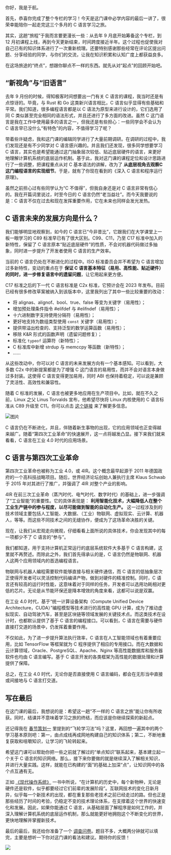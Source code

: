 你好，我是于航。

首先，恭喜你完成了整个专栏的学习！今天是这门课中必学内容的最后一讲了，很荣幸能陪你一起走完这三个多月的 C 语言学习之旅。

其实，这趟“旅程”于我而言要更漫长一些：从去年 9 月底开始筹备这个专栏，到 12 月初课程上线，再到今天更新结束，时间跨度接近半年。这个过程也促使我对自己已有的知识体系进行了一次重新梳理。还要特别感谢那些经常在评论区提出问题、分享经验的同学，与你们的交流，让我在知识积累和认知广度上都获益良多。

在这场旅途的“终点”，想跟你聊点不一样的东西。就先从对“起点”的回顾开始吧。

## “新视角”与“旧语言”

去年 9 月份的时候，得知极客时间想要出一门有关 C 语言的课程，我当时还是有点惊讶的。毕竟，与 Rust 和 Go 这类新兴语言相比，C 语言似乎显得有些基础和平常。我们知道，很多编程语言都是以 C 语法为原型来进行设计的，它们选用了同 C 类似甚至完全相同的语法形式，并且还进行了多方面的改进。虽然 C 这门语言是我在工作中使用最多的语言之一，但我还是有些担心：一些同学会不会认为 C 语言早已没什么“有特色”的内容，不值得学习了呢？

带着些许疑虑，我和这门课的编辑同学进行了大量前期调研。在调研的过程中，我们发现还是有不少同学对 C 语言感兴趣的。并且我们还发现，很多同学想要学习 C 语言，其实也是希望能通过这门抽象层次较低、贴近底层硬件的语言，来更好地理解计算机系统的底层运作机制。基于此，我对这门课的课程定位和设计思路进行了一些调整，把课程重点从对 C 基本语法的讲解，改为了 **从底层视角去观察C 这门编程语言的实现细节**。于是，就有了你现在看到的《深入 C 语言和程序运行原理》。

虽然之前担心过有些同学认为“C 不值得”，但我自身还是对 C 语言非常有信心的。我在开篇词里说过，时至今日的 C 语言仍然“老当益壮”。而今天我要说的是：C 语言不仅在过去和现在发挥重要作用，它在未来也同样会发光发热。

## C 语言未来的发展方向是什么？

我们能够明显地观察到，如今的 C 语言已“今非昔比”，它跟我们在大学课堂上一板一眼学习的 C89 标准早已有了很大区别。C99、C11，乃至 C17 标准中加入的新特性，保留了 C 语言原本“贴近底层硬件”的性质，不会对机器代码做过多抽象，同时进一步提升了开发者使用 C 语言的生产效率。

当前的 C 语言仍处在不断进化的过程中。ISO 标准委员会并不希望为 C 语言增加过多新特性，变动的重点在于 **保证 C 语言基本特征（易用、高性能、贴近硬件）的同时，进一步修复语言中的遗留问题**，让它用起来更方便。

C17 标准之后的下一代 C 语言标准是 C2x 标准，它预计会在 2023 年发布。目前已经有很多修改草案被纳入到该版本中，这里我列出了其中一些比较重要的改动：

- 将 alignas、alignof、bool、true、false 等变为关键字（易用性）；
- 增加预处理条件指令 #elifdef 与 #elifndef（易用性）；
- 十六进制数字支持使用分隔符（易用性）；
- 更好地支持为数组类型使用 `const` 关键字（易用性）；
- 提供带溢出检查的、支持泛型的数学运算函数（易用性）；
- 移除 K&R 形式的函数声明（遗留问题修复）；
- 标准化 `typeof` 运算符（新特性）；
- C 标准库中新增 strdup 与 memccpy 等函数（新特性）；
- ……

从这些改动中，你可以对 C 语言的未来发展方向有一个基本感知。可以看到，大多数 C2x 中的新提案都是为了增强 C 这门语言的易用性，而并不会对语言本身做过多封装。这使得 C 语言变得更加易用，同时 ABI 也保持着稳定，可以说是兼顾了灵活性、高效性和兼容性。

随着 C 标准的发展，C 语言也被更多地应用在生产项目中。比如，就在不久之前，Linux 之父 Linus Torvalds 宣布，他希望尽快将 Linux 内核使用的 C 语言标准从 C89 升级至 C11。你可以点击 [这个链接](https://lore.kernel.org/lkml/20220308215615.14183-4-arnd@kernel.org) 来了解更多信息。

![图片](https://static001.geekbang.org/resource/image/e9/b4/e92d2624a6573daa57f571d4efce35b4.png?wh=1640x522)

C 语言仍在不断进化，并且，伴随着新生事物的出现，它的应用领域也正变得越来越广。随着“第四次工业革命”的快速展开，这一点将越发凸显。接下来我们就来看看，C 语言在工业 4.0 时代的应用场景。

## C 语言与第四次工业革命

第四次工业革命也被称为工业 4.0，或 4IR。这个概念最早起源于 2011 年德国政府的一个高科技战略项目。随后，世界经济论坛创始人兼执行主席 Klaus Schwab 于 2015 年对其进行了推广，并强调了 4IR 对整个产业的影响。

4IR 在前三次工业革命（蒸汽时代、电气时代、数字时代）的基础上，进一步强调了“工业智能”的重要性。它的具体表现是： **利用智能化技术，大幅降低人在整个工业生产链中的参与程度，以尽可能做到智能的自动化生产。** 这一过程涉及到的技术领域主要包括人工智能、大数据、（工业）物联网、虚拟现实、云计算、机器人，等等。而这些不同技术之间的无缝协作，便成为了这场革命决胜的关键。

现在，让我们从宏观走向微观，仔细看看上面所说的具体技术，你会发现其中的每一项都少不了 C 语言的“参与”。

我们都知道，用于支持计算机正常运行的底层系统软件大多基于 C 语言构建，这里就不再赘述。而除此之外，我们首先得承认的是，C 语言仍然是物联网、机器人这两个应用领域内的首选编程语言。

物联网与机器人编程需要软件能够直接与相关硬件通信，而 C 语言的低抽象层次正使得开发者可以灵活控制代码编译产物，做到对硬件的精准控制。同时，C 语言还有较高的运行时性能，这意味着对于同样的任务，开发者可以选用功耗相对更低的芯片。无论是从节能环保还是降本增效的角度来看，这都可以说是双赢。

在工业 4.0 时代，基于“统一计算设备架构（Compute Unified Device Architecture，CUDA）”编程模型等技术进行的高性能 GPU 计算，成为了推动虚拟现实、自动驾驶汽车，甚至是区块链等领域发展的关键技术点。而这类技术在设计时，也都默认提供了基于 C 语言的编程接口。可以看到，C 语言在需要与硬件直接打交道的场景中，仍发挥着重要作用。

不仅如此，为了进一步提升算法执行效率，C 语言在人工智能领域也有着重要应用，比如 TensorFlow 等框架就为 C 程序提供了相应的专用接口。而在大数据和云计算领域，Oracle、PostgreSQL、Apache、Nginx 等高性能数据库和服务器软件也均由 C 语言编写。基于 C 语言开发的各类框架为高性能的数据处理和计算提供了保障。

总之，在工业 4.0 时代，无论你是否直接使用 C 语言编码，都会在无形当中直接或间接地与 C 语言打交道。

## 写在最后

在这门课的最后，我想说的是：希望这一趟“不一样的 C 语言之旅”能让你有所收获。同时，结课并不意味着学习之旅的终结，而应该是你继续探索的新起点。

还记得我在 [春节策划一](https://time.geekbang.org/column/article/484220) 里提到的“飞轮学习法”吗？这里，再回想一遍其中的两个学习基本原则吧：第一，由点成线再成网地构建自己的知识体系；第二，不断地重复获取和咀嚼知识，让学习的飞轮转起来。

希望这门课可以帮助你把一些之前就了解过的“单点知识”联系起来，基本建立起一个关于 C 语言的知识网络。那么，接下来你要做的就是继续深入了解相关知识，并进行大量实践。这样，就能在已构建的“面”的基础上加深“点”，让知识网中的各个点互通有无。

正如 [《现代操作系统》](https://book.douban.com/subject/27096665) 一书中所说，“在计算机的历史中，每个新物种，无论是硬件还是软件，似乎都要经过它们前辈的发展阶段”。互联网技术的变化日新月异，似乎每一个新技术的出现，都在重复那些老技术之前已经走过的路。但也正是那些经历了时间的考验，仍稳定不变的技术理论体系，在支撑着这个世界的快速变化和发展。因此，如果你能通过 C 语言，从基础层面了解程序是如何工作的，并深入理解计算机系统的底层运作机制，那么就能更好地拥抱这个不断变化的世界，更快地理解并掌握新技术。

最后的最后，我还给你准备了一个 [调查问卷](https://jinshuju.net/f/wi5O17)。题目不多，大概两分钟就可以填完，主要是想听一下你对这门课的看法和建议。期待你的反馈！

[![](https://static001.geekbang.org/resource/image/c5/cb/c5948bfa733fbbd183f01194cfd878cb.jpg?wh=1142x801)](https://jinshuju.net/f/wi5O17)
